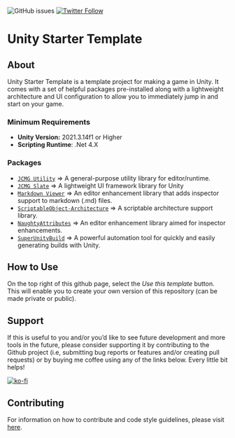 ![GitHub issues](https://img.shields.io/github/issues/jeffcampbellmakesgames/UnityStarterTemplate)
[![Twitter Follow](https://img.shields.io/badge/twitter-%40stampyturtle-blue.svg?style=flat&label=Follow)](https://twitter.com/stampyturtle)

# Unity Starter Template
## About
Unity Starter Template is a template project for making a game in Unity. It comes with a set of helpful packages pre-installed along with a lightweight architecture and UI configuration to allow you to immediately jump in and start on your game.

### Minimum Requirements
* **Unity Version:** 2021.3.14f1 or Higher
* **Scripting Runtime**: .Net 4.X

### Packages
* [`JCMG Utility`](https://github.com/jeffcampbellmakesgames/jcmg-utility) => A general-purpose utility library for editor/runtime.
* [`JCMG Slate`](https://github.com/jeffcampbellmakesgames/jcmg-slate) => A lightweight UI framework library for Unity
* [`Markdown Viewer`](https://github.com/jeffcampbellmakesgames/UnityMarkdownViewer) => An editor enhancement library that adds inspector support to markdown (.md) files.
* [`ScriptableObject-Architecture`](https://github.com/DanielEverland/ScriptableObject-Architecture) => A scriptable architecture support library.
* [`NaughtyAttributes`](https://github.com/dbrizov/NaughtyAttributes) => An editor enhancement library aimed for inspector enhancements.
* [`SuperUnityBuild`](https://github.com/superunitybuild/buildtool) => A powerful automation tool for quickly and easily generating builds with Unity.

## How to Use
On the top right of this github page, select the *Use this template* button. This will enable you to create your own version of this repository (can be made private or public).

## Support
If this is useful to you and/or you’d like to see future development and more tools in the future, please consider supporting it by contributing to the Github project (i.e, submitting bug reports or features and/or creating pull requests) or by buying me coffee using any of the links below. Every little bit helps!

[![ko-fi](https://www.ko-fi.com/img/githubbutton_sm.svg)](https://ko-fi.com/I3I2W7GX)

## Contributing

For information on how to contribute and code style guidelines, please visit [here](CONTRIBUTING.md).

